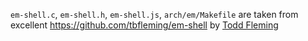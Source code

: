 `em-shell.c`, `em-shell.h`, `em-shell.js`, `arch/em/Makefile` are taken from excellent https://github.com/tbfleming/em-shell by [Todd Fleming](https://tbfleming.github.io/)
